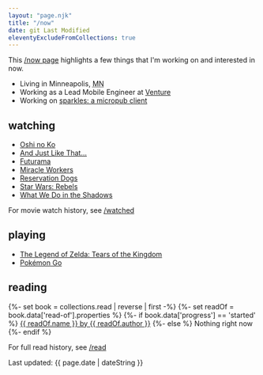 ```yaml
---
layout: "page.njk"
title: "/now"
date: git Last Modified
eleventyExcludeFromCollections: true
---
```


This <a href="https://nownownow.com" target="_blank">/now page</a> highlights a few things that I'm working on and interested in now.

- Living in <span class="p-locality">Minneapolis</span>, <abbr class="p-region" title="Minnesota">MN</abbr>
- Working as a Lead Mobile Engineer at <a href="https://venture.org" target="_blank">Venture</a>
- Working on [sparkles: a micropub client](https://sparkles.sploot.com)

## watching
- [Oshi no Ko](https://imdb.com/title/tt21030032/)
- [And Just Like That...](https://imdb.com/title/tt13819960/)
- [Futurama](https://imdb.com/title/tt0149460/)
- [Miracle Workers](https://imdb.com/title/tt7529770/)
- [Reservation Dogs](https://imdb.com/title/tt13623580/)
- [Star Wars: Rebels](https://imdb.com/title/tt2930604/)
- [What We Do in the Shadows](https://imdb.com/title/tt7908628/)

For movie watch history, see [/watched](/watched)

## playing
- [The Legend of Zelda: Tears of the Kingdom](https://zelda.com/tears-of-the-kingdom/)
- [Pokémon Go](https://www.pokemon.com/us/app/pokemon-go/)

## reading
{%- set book = collections.read | reverse | first -%}
{%- set readOf = book.data['read-of'].properties %}
{%- if book.data['progress'] == 'started' %}
<a href="{{ book.url }}">{{ readOf.name }} by {{ readOf.author }}</a>
{%- else %}
Nothing right now
{%- endif %}

For full read history, see [/read](/read)

<div class="text-center">
	<p>Last updated: <time class="dt-published" datetime="{{ page.date | dateISO }}">{{ page.date | dateString }}</time></p>
</div>